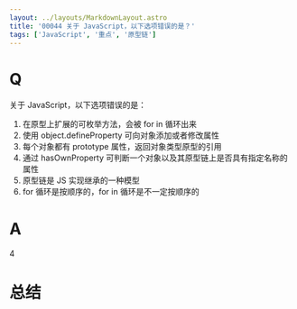 ```yaml
---
layout: ../layouts/MarkdownLayout.astro
title: '00044 关于 JavaScript，以下选项错误的是？'
tags: ['JavaScript', '重点', '原型链']
---
```


# Q

关于 JavaScript，以下选项错误的是：

1. 在原型上扩展的可枚举方法，会被 for in 循环出来
2. 使用 object.defineProperty 可向对象添加或者修改属性
3. 每个对象都有 prototype 属性，返回对象类型原型的引用
4. 通过 hasOwnProperty 可判断一个对象以及其原型链上是否具有指定名称的属性
5. 原型链是 JS 实现继承的一种模型
6. for 循环是按顺序的，for in 循环是不一定按顺序的

# A

4

# 总结



<script>
  function func() {

  }
  
</script>